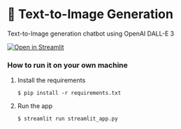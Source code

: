 # 🎈 Text-to-Image Generation

Text-to-Image generation chatbot using OpenAI DALL-E 3

[![Open in Streamlit](https://static.streamlit.io/badges/streamlit_badge_black_white.svg)](https://text-image-gen.streamlit.app/)

### How to run it on your own machine

1. Install the requirements

   ```
   $ pip install -r requirements.txt
   ```

2. Run the app

   ```
   $ streamlit run streamlit_app.py
   ```
